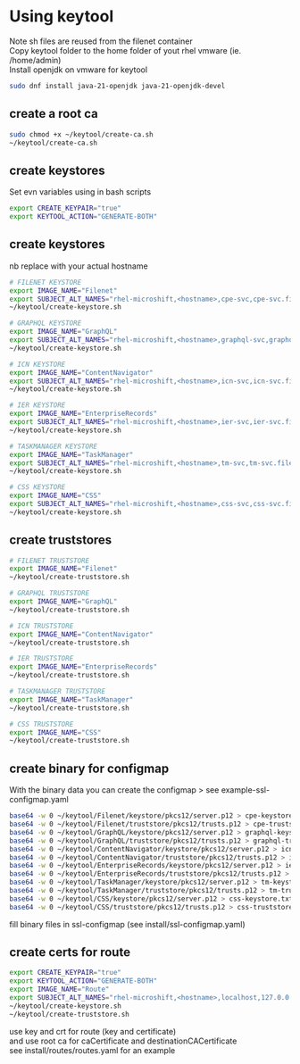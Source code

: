 # Using keytool
Note sh files are reused from the filenet container   
Copy keytool folder to the home folder of yout rhel vmware (ie. /home/admin)   
Install openjdk on vmware for keytool
```bash
sudo dnf install java-21-openjdk java-21-openjdk-devel
```
## create a root ca
```bash
sudo chmod +x ~/keytool/create-ca.sh
~/keytool/create-ca.sh
```
## create keystores
Set evn variables using in bash scripts   
```bash
export CREATE_KEYPAIR="true"
export KEYTOOL_ACTION="GENERATE-BOTH"
```
## create keystores
nb replace <hostname> with your actual hostname

```bash
# FILENET KEYSTORE
export IMAGE_NAME="Filenet"
export SUBJECT_ALT_NAMES="rhel-microshift,<hostname>,cpe-svc,cpe-svc.filenet.svc,cpe-svc.filenet.svc.cluster.local,localhost,127.0.0.1,::1" 
~/keytool/create-keystore.sh

# GRAPHQL KEYSTORE
export IMAGE_NAME="GraphQL"
export SUBJECT_ALT_NAMES="rhel-microshift,<hostname>,graphql-svc,graphql-svc.filenet.svc,graphql-svc.filenet.svc.cluster.local,localhost,127.0.0.1,::1" 
~/keytool/create-keystore.sh

# ICN KEYSTORE
export IMAGE_NAME="ContentNavigator"
export SUBJECT_ALT_NAMES="rhel-microshift,<hostname>,icn-svc,icn-svc.filenet.svc,icn-svc.filenet.svc.cluster.local,localhost,127.0.0.1,::1" 
~/keytool/create-keystore.sh

# IER KEYSTORE
export IMAGE_NAME="EnterpriseRecords"
export SUBJECT_ALT_NAMES="rhel-microshift,<hostname>,ier-svc,ier-svc.filenet.svc,ier-svc.filenet.svc.cluster.local,localhost,127.0.0.1,::1" 
~/keytool/create-keystore.sh

# TASKMANAGER KEYSTORE
export IMAGE_NAME="TaskManager"
export SUBJECT_ALT_NAMES="rhel-microshift,<hostname>,tm-svc,tm-svc.filenet.svc,tm-svc.filenet.svc.cluster.local,localhost,127.0.0.1,::1" 
~/keytool/create-keystore.sh

# CSS KEYSTORE
export IMAGE_NAME="CSS"
export SUBJECT_ALT_NAMES="rhel-microshift,<hostname>,css-svc,css-svc.filenet.svc,css-svc.filenet.svc.cluster.local,localhost,127.0.0.1,::1" 
~/keytool/create-keystore.sh
```
## create truststores
```bash
# FILENET TRUSTSTORE
export IMAGE_NAME="Filenet"
~/keytool/create-truststore.sh

# GRAPHQL TRUSTSTORE
export IMAGE_NAME="GraphQL"
~/keytool/create-truststore.sh

# ICN TRUSTSTORE
export IMAGE_NAME="ContentNavigator"
~/keytool/create-truststore.sh

# IER TRUSTSTORE
export IMAGE_NAME="EnterpriseRecords"
~/keytool/create-truststore.sh

# TASKMANAGER TRUSTSTORE
export IMAGE_NAME="TaskManager"
~/keytool/create-truststore.sh

# CSS TRUSTSTORE
export IMAGE_NAME="CSS"
~/keytool/create-truststore.sh
```
## create binary for configmap
With the binary data you can create the configmap > see example-ssl-configmap.yaml
```bash
base64 -w 0 ~/keytool/Filenet/keystore/pkcs12/server.p12 > cpe-keystore.txt
base64 -w 0 ~/keytool/Filenet/truststore/pkcs12/trusts.p12 > cpe-truststore.txt
base64 -w 0 ~/keytool/GraphQL/keystore/pkcs12/server.p12 > graphql-keystore.txt
base64 -w 0 ~/keytool/GraphQL/truststore/pkcs12/trusts.p12 > graphql-truststore.txt
base64 -w 0 ~/keytool/ContentNavigator/keystore/pkcs12/server.p12 > icn-keystore.txt
base64 -w 0 ~/keytool/ContentNavigator/truststore/pkcs12/trusts.p12 > icn-truststore.txt
base64 -w 0 ~/keytool/EnterpriseRecords/keystore/pkcs12/server.p12 > ier-keystore.txt
base64 -w 0 ~/keytool/EnterpriseRecords/truststore/pkcs12/trusts.p12 > ier-truststore.txt
base64 -w 0 ~/keytool/TaskManager/keystore/pkcs12/server.p12 > tm-keystore.txt
base64 -w 0 ~/keytool/TaskManager/truststore/pkcs12/trusts.p12 > tm-truststore.txt
base64 -w 0 ~/keytool/CSS/keystore/pkcs12/server.p12 > css-keystore.txt
base64 -w 0 ~/keytool/CSS/truststore/pkcs12/trusts.p12 > css-truststore.txt
```
fill binary files in ssl-configmap (see install/ssl-configmap.yaml)    
## create certs for route  
```bash
export CREATE_KEYPAIR="true"
export KEYTOOL_ACTION="GENERATE-BOTH"
export IMAGE_NAME="Route"
export SUBJECT_ALT_NAMES="rhel-microshift,<hostname>,localhost,127.0.0.1,::1" 
~/keytool/create-keystore.sh
~/keytool/create-truststore.sh
```
use key and crt for route (key and certificate)   
and use root ca for caCertificate and destinationCACertificate   
see install/routes/routes.yaml for an example   